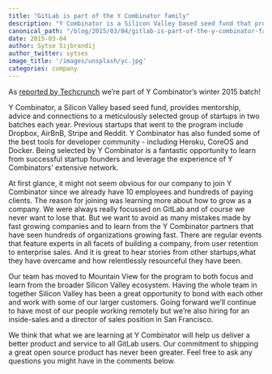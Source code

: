 ```yaml
---
title: "GitLab is part of the Y Combinator family"
description: "Y Combinator is a Silicon Valley based seed fund that provides mentorship, advice and connections to a meticulously selected group of startups"
canonical_path: "/blog/2015/03/04/gitlab-is-part-of-the-y-combinator-family/"
date: 2015-03-04
author: Sytse Sijbrandij
author_twitter: sytses
image_title: '/images/unsplash/yc.jpg'
categories: company
---
```


As [reported by Techcrunch](http://techcrunch.com/2015/03/03/the-great-git-debate/) we’re part of Y Combinator’s winter 2015 batch!

Y Combinator, a Silicon Valley based seed fund, provides mentorship, advice and connections to a meticulously selected group of startups in two batches each year. Previous startups that went to the program include Dropbox, AirBnB, Stripe and Reddit. Y Combinator has also funded some of the best tools for developer community - including Heroku, CoreOS and Docker. Being selected by Y Combinator is a fantastic opportunity to learn from successful startup founders and leverage the experience of Y Combinators’ extensive network.

<!-- more -->

At first glance, it might not seem obvious for our company to join Y Combinator since we already have 10 employees and hundreds of paying clients. The reason for joining was learning more about how to grow as a company. We were always really focussed on GitLab and of course we never want to lose that. But we want to avoid as many mistakes made by fast growing companies and to learn from the Y Combinator partners that have seen hundreds of organizations growing fast. There are regular events that feature experts in all facets of building a company, from user retention to enterprise sales. And it is great to hear stories from other startups,what they have overcame and how relentlessly resourceful they have been.

Our team has moved to Mountain View for the program to both focus and learn from the broader Silicon Valley ecosystem. Having the whole team in together Silicon Valley has been a great opportunity to bond with each other and work with some of our larger customers. Going forward we’ll continue to have most of our people working remotely but we’re also hiring for an inside-sales and a director of sales position in San Francisco.

We think that what we are learning at Y Combinator will help us deliver a better product and service to all GitLab users. Our commitment to shipping a great open source product has never been greater. Feel free to ask any questions you might have in the comments below.
